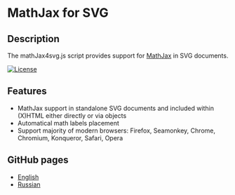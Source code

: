 # MathJax for SVG

## Description

The mathJax4svg.js script provides support for
[MathJax](https://github.com/mathjax/MathJax) in SVG documents.

[![License](https://img.shields.io/badge/license-zlib%2Fpng-blue.svg)](http://opensource.org/licenses/Zlib)

## Features
* MathJax support in standalone SVG documents and included within (X)HTML either directly or via objects
* Automatical math labels placement
* Support majority of modern browsers: Firefox, Seamonkey, Chrome, Chromium, Konqueror, Safari, Opera

## GitHub pages
* [English](http://urbic.github.io/mathjax4svg/site/MathJax4SVG-en.xhtml)
* [Russian](http://urbic.github.io/mathjax4svg/site/MathJax4SVG-ru.xhtml)

